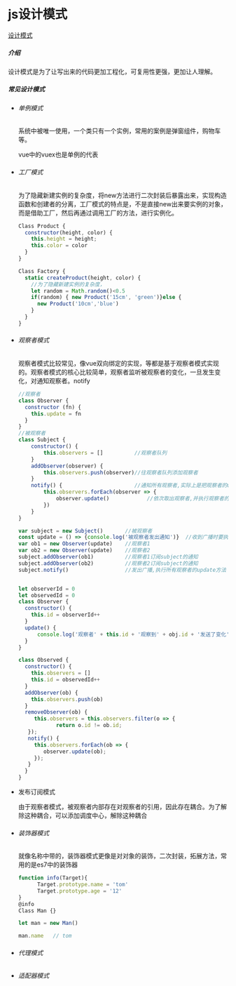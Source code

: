 # 						js设计模式

[设计模式](https://juejin.im/post/5d58ca046fb9a06ad0056cc7)

##### 介绍

​		设计模式是为了让写出来的代码更加工程化，可复用性更强，更加让人理解。

##### 常见设计模式

- ###### 单例模式

  ​		系统中被唯一使用，一个类只有一个实例，常用的案例是弹窗组件，购物车等。

  vue中的vuex也是单例的代表

- ###### 工厂模式

  ​		为了隐藏新建实例的复杂度，将new方法进行二次封装后暴露出来，实现构造函数和创建者的分离，工厂模式的特点是，不是直接new出来要实例的对象，而是借助工厂，然后再通过调用工厂的方法，进行实例化。

  ```js
  Class Product {
  	constructor(height, color) {
      this.height = height;
      this.color = color
    }
  }
  
  Class Factory {
    static createProduct(height, color) {
      //为了隐藏新建实例的复杂度，
      let random = Math.random()<0.5
      if(random) { new Product('15cm', 'green')}else {
        new Product('10cm','blue')
      }
    }
  }
  ```

  

- ###### 观察者模式

  ​		观察者模式比较常见，像vue双向绑定的实现，等都是基于观察者模式实现的。观察者模式的核心比较简单，观察者监听被观察者的变化，一旦发生变化，对通知观察者。notify
  
  ```js
  //观察者
  class Observer {    
    constructor (fn) {      
      this.update = fn    
    }
  }
  //被观察者
  class Subject {    
      constructor() {        
          this.observers = []          //观察者队列    
      }    
      addObserver(observer) {          
          this.observers.push(observer)//往观察者队列添加观察者    
      }    
      notify() {                       //通知所有观察者,实际上是把观察者的update()都执行了一遍       
          this.observers.forEach(observer => {        
              observer.update()            //依次取出观察者,并执行观察者的update方法        
          })    
      }
  }
  
  var subject = new Subject()       //被观察者
  const update = () => {console.log('被观察者发出通知')}  //收到广播时要执行的方法
  var ob1 = new Observer(update)    //观察者1
  var ob2 = new Observer(update)    //观察者2
  subject.addObserver(ob1)          //观察者1订阅subject的通知
  subject.addObserver(ob2)          //观察者2订阅subject的通知
  subject.notify()                  //发出广播,执行所有观察者的update方法
  
  
  
  ```
  
  ```js
  let observerId = 0
  let observedId = 0
  class Observer {
    constructor() {
      this.id = observerId++
    }
    update() {
        console.log('观察者' + this.id + '观察到' + obj.id + '发送了变化' )
    }
  }
  
  class Observed {
    constructor() {
      this.observers = []
      this.id = observedId++
    }
    addObserver(ob) {
      this.observers.push(ob)
    }
    removeObserver(ob) {
       this.observers = this.observers.filter(o => {
              return o.id != ob.id;
     });
     notify() {
       this.observers.forEach(ob => {
          observer.update(ob);
       });   
     }
    }
  }
  ```
  
  
  
- 发布订阅模式

  由于观察者模式，被观察者内部存在对观察者的引用，因此存在耦合。为了解除这种耦合，可以添加调度中心，解除这种耦合

- ###### 装饰器模式

  就像名称中带的，装饰器模式更像是对对象的装饰，二次封装，拓展方法，常用的是es7中的装饰器

  ```js
  function info(Target){
  		Target.prototype.name = 'tom'
  		Target.prototype.age = '12'
  }
  @info
  Class Man {}
  
  let man = new Man()
  
  man.name   // tom
  ```

- ###### 代理模式

- ###### 适配器模式

  